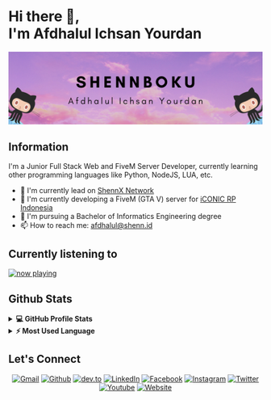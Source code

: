 # Hi there 👋,  <br> I'm Afdhalul Ichsan Yourdan
![I'm Afdhalul Ichsan Yourdan](https://raw.githubusercontent.com/ShennBoku/ShennBoku/main/Shennboku.png)

## Information

I'm a Junior Full Stack Web and FiveM Server Developer, currently learning other programming languages like Python, NodeJS, LUA, etc.
- 🔭 I'm currently lead on [ShennX Network](https://shennx.net/) 
- 🌱 I'm currently developing a FiveM (GTA V) server for [iCONIC RP Indonesia](https://iconicroleplay.id/)
- 💼 I'm pursuing a Bachelor of Informatics Engineering degree
- 📫 How to reach me: afdhalul@shenn.id 


## Currently listening to

<a href="https://volt.fm/ShennBoku" target="_blank"><img src="https://spotify-nowplay-badge-shennboku.vercel.app/api/now-playing.svg" width="540" height="52" alt="now playing"></a>

  
## Github Stats

<details> 
  <summary><b>💻 GitHub Profile Stats</b></summary>
  <br/>
  <p align="center">
      <a href="https://github.com/anuraghazra/github-readme-stats"><img alt="ShennBoku's Github Stats" src="https://github-readme-stats.vercel.app/api?username=ShennBoku&show_icons=true&count_private=true&theme=algolia" height="192px"/></a>
      <br/>
      <sup><sub><b>Note:</b> Top languages is only a metric of the languages my public code consists of and doesn't reflect experience or skill level.</sub></sup>
  </p>
</details>
<details>
  <summary><b>⚡ Most Used Language</b></summary>
  <br/>
  <p align="center">
      <img src="https://github-readme-stats.vercel.app/api/top-langs?username=ShennBoku&show_icons=true&locale=en&layout=compact&theme=algolia" alt="Most used language" height="192px"/>
  </p>
</details>


## Let's Connect

<p align="center">
    <a href="mailto:afdhalul@shenn.id"><img src="https://github.com/ShennBoku/ShennBoku/assets/40620980/9fc7057b-cfe2-4b2f-afa8-c479cd6ca26a" alt="Gmail"/></a>
    <a href="https://github.com/ShennBoku"><img src="https://github.com/ShennBoku/ShennBoku/assets/40620980/d035236b-d3f9-4dda-9f88-ec279c1f018f" alt="Github"/></a>
	<a href="https://dev.to/ShennBoku"><img src="https://github.com/ShennBoku/ShennBoku/assets/40620980/684a2f59-031b-4ea3-ab3e-fe2416d0eb85" alt="dev.to"/></a>
	<a href="https://linkedin.com/in/afdhalul-ichsan-yourdan"><img src="https://github.com/ShennBoku/ShennBoku/assets/40620980/d20b1682-67b1-4efa-995b-76e6c007aeda" alt="LinkedIn"/></a>
	<a href="https://facebook.com/ShennBoku"><img src="https://github.com/ShennBoku/ShennBoku/assets/40620980/8dcc6585-5197-47a5-a138-412ca0d093e2" alt="Facebook"/></a>
	<a href="https://instagram.com/ShennBoku/"><img src="https://github.com/ShennBoku/ShennBoku/assets/40620980/a22cc385-f00e-456c-bc1d-1dc9b5b413ab" alt="Instagram"/></a>
	<a href="https://twitter.com/ShennBoku"><img src="https://github.com/ShennBoku/ShennBoku/assets/40620980/03e55494-ecb7-4e2d-a7a1-d7cd806249e3" alt="Twitter"/></a>
	<a href="https://youtube.com/@ShennBoku"><img src="https://github.com/ShennBoku/ShennBoku/assets/40620980/6f1d76f4-007c-45e9-8977-88b3bccfd4db" alt="Youtube"/></a>
	<a href="https://www.shenn.id/"><img src="https://github.com/ShennBoku/ShennBoku/assets/40620980/0176e1da-e386-4f30-be68-e871d8967869" alt="Website"/></a>
</p>
